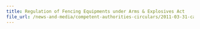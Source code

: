 ```yaml
---
title: Regulation of Fencing Equipments under Arms & Explosives Act 
file_url: /news-and-media/competent-authorities-circulars/2011-03-31-ca.pdf
---
```

